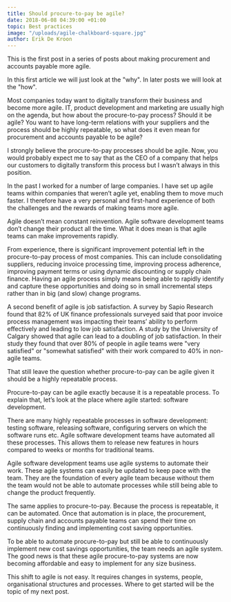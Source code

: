 ```yaml
---
title: Should procure-to-pay be agile?
date: 2018-06-08 04:39:00 +01:00
topic: Best practices
image: "/uploads/agile-chalkboard-square.jpg"
author: Erik De Kroon
---
```


This is the first post in a series of posts about making procurement and accounts payable more agile.

In this first article we will just look at the "why". In later posts we will look at the "how".

Most companies today want to digitally transform their business and become more agile. IT, product development and marketing are usually high on the agenda, but how about the procure-to-pay process? Should it be agile? You want to have long-term relations with your suppliers and the process should be highly repeatable, so what does it even mean for procurement and accounts payable to be agile?

I strongly believe the procure-to-pay processes should be agile. Now, you would probably expect me to say that as the CEO of a company that helps our customers to digitally transform this process but I wasn’t always in this position.

In the past I worked for a number of large companies. I have set up agile teams within companies that weren’t agile yet, enabling them to move much faster. I therefore have a very personal and first-hand experience of both the challenges and the rewards of making teams more agile.

Agile doesn’t mean constant reinvention. Agile software development teams don’t change their product all the time. What it does mean is that agile teams can make improvements rapidly.

From experience, there is significant improvement potential left in the procure-to-pay process of most companies. This can include consolidating suppliers, reducing invoice processing time, improving process adherence, improving payment terms or using dynamic discounting or supply chain finance. Having an agile process simply means being able to rapidly identify and capture these opportunities and doing so in small incremental steps rather than in big (and slow) change programs.

A second benefit of agile is job satisfaction. A survey by Sapio Research found that 82% of UK finance professionals surveyed said that poor invoice process management was impacting their teams’ ability to perform effectively and leading to low job satisfaction. A study by the University of Calgary showed that agile can lead to a doubling of job satisfaction. In their study they found that over 80% of people in agile teams were "very satisfied" or "somewhat satisfied" with their work compared to 40% in non-agile teams.

That still leave the question whether procure-to-pay can be agile given it should be a highly repeatable process.

Procure-to-pay can be agile exactly because it is a repeatable process. To explain that, let’s look at the place where agile started: software development.

There are many highly repeatable processes in software development: testing software, releasing software, configuring servers on which the software runs etc. Agile software development teams have automated all these processes. This allows them to release new features in hours compared to weeks or months for traditional teams.

Agile software development teams use agile systems to automate their work. These agile systems can easily be updated to keep pace with the team. They are the foundation of every agile team because without them the team would not be able to automate processes while still being able to change the product frequently.

The same applies to procure-to-pay. Because the process is repeatable, it can be automated. Once that automation is in place, the procurement, supply chain and accounts payable teams can spend their time on continuously finding and implementing cost saving opportunities.

To be able to automate procure-to-pay but still be able to continuously implement new cost savings opportunities, the team needs an agile system. The good news is that these agile procure-to-pay systems are now becoming affordable and easy to implement for any size business.

This shift to agile is not easy. It requires changes in systems, people, organisational structures and processes. Where to get started will be the topic of my next post.
